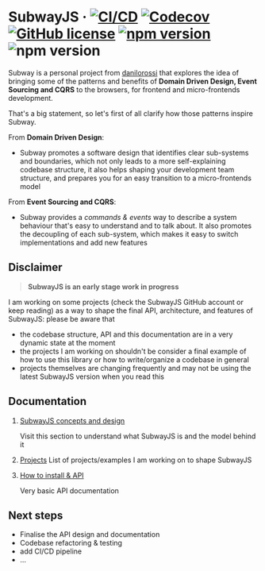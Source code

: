 
# SubwayJS  &middot; [![CI/CD](https://github.com/subway-js/subway/workflows/CI/CD/badge.svg?branch=master)](https://github.com/subway-js/subway/actions?query=workflow%3ACI%2FCD) [![Codecov](https://codecov.io/gh/subway-js/subway/branch/master/graph/badge.svg)](https://codecov.io/gh/subway-js/subway) [![GitHub license](https://img.shields.io/badge/license-MIT-blue.svg)](https://github.com/subway-js/subway/blob/master/LICENSE) [![npm version](https://badge.fury.io/js/%40subway-js%2Fsubway.svg)](https://badge.fury.io/js/%40subway-js%2Fsubway) ![npm version](https://img.shields.io/badge/stability-alpha-green)



Subway is a personal project from [danilorossi](https://github.com/danilorossi) that explores the idea of bringing some of the patterns and benefits of **Domain Driven Design, Event Sourcing and CQRS** to the browsers, for frontend and micro-frontends development.

That's a big statement, so let's first of all clarify how those patterns inspire Subway.

From **Domain Driven Design**:
- Subway promotes a software design that identifies clear sub-systems and boundaries, which not only leads to a more self-explaining codebase structure, it also helps shaping your development team structure, and prepares you for an easy transition to a micro-frontends model

From **Event Sourcing and CQRS**:
- Subway provides a *commands & events* way to describe a system behaviour that's easy to understand and to talk about. It also promotes the decoupling of each sub-system, which makes it easy to switch implementations and add new features


## Disclaimer

> **SubwayJS is an early stage work in progress** 

I am working on some projects (check the SubwayJS GitHub account or keep reading) as a way to shape the final API, architecture, and features of SubwayJS: please be aware that

- the codebase structure, API and this documentation are in a very dynamic state at the moment
- the projects I am working on shouldn't be consider a final example of how to use this library or how to write/organize a codebase in general
- projects themselves are changing frequently and may not be using the latest SubwayJS version when you read this

## Documentation

1. [SubwayJS concepts and design](./docs/concepts.md)
  
    Visit this section to understand what SubwayJS is and the model behind it

2. [Projects](./docs/projects.md)
    List of projects/examples I am working on to shape SubwayJS

3. [How to install & API](./docs/usage.md)

    Very basic API documentation


## Next steps

- Finalise the API design and documentation
- Codebase refactoring & testing
- add CI/CD pipeline
- ...

